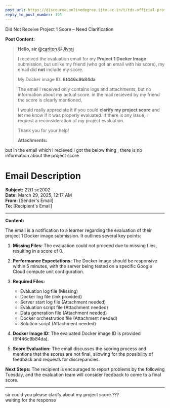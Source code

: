 ```yaml
---
post_url: https://discourse.onlinedegree.iitm.ac.in/t/tds-official-project1-discrepencies/171141/197
reply_to_post_number: 195
---
```

 Did Not Receive Project 1 Score – Need Clarification

**Post Content:**

> **Hello, sir** [@carlton](/u/carlton) [@Jivraj](/u/jivraj)
>
> I received the evaluation email for my **Project 1 Docker Image** submission, but unlike my friend (who got an email with his score), my email did **not** include my score.
>
> My Docker image ID: **6f446c9b84da**
>
> The email I received only contains logs and attachments, but no information about my actual score. in the mail recieved by my friend the score is clearly mentioned,
>
> I would really appreciate it if you could **clarify my project score** and let me know if it was properly evaluated. If there is any issue, I request a reconsideration of my project evaluation.
>
> Thank you for your help!
>
> **Attachments:**

but in the email which i recieved i got the below thing , there is no information about the project score

# Email Description

**Subject:** 22t1 se2002  
**Date:** March 29, 2025, 12:17 AM  
**From:** [Sender's Email]  
**To:** [Recipient's Email]

---

**Content:** 

The email is a notification to a learner regarding the evaluation of their project 1 Docker image submission. It outlines several key points:

1. **Missing Files:** The evaluation could not proceed due to missing files, resulting in a score of 0.
2. **Performance Expectations:** The Docker image should be responsive within 5 minutes, with the server being tested on a specific Google Cloud compute unit configuration.
3. **Required Files:** 
   - Evaluation log file (Missing)
   - Docker log file (link provided)
   - Server start log file (Attachment needed)
   - Evaluation script file (Attachment needed)
   - Data generation file (Attachment needed)
   - Docker orchestration file (Attachment needed)
   - Solution script (Attachment needed)

4. **Docker Image ID:** The evaluated Docker image ID is provided (6f446c9b84da).
5. **Score Evaluation:** The email discusses the scoring process and mentions that the scores are not final, allowing for the possibility of feedback and requests for discrepancies.

**Next Steps:** The recipient is encouraged to report problems by the following Tuesday, and the evaluation team will consider feedback to come to a final score.

---

sir could you please clarify about my project score ???  
waiting for the response